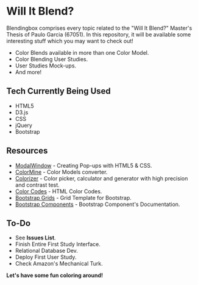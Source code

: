 # Will It Blend?

Blendingbox comprises every topic related to the "Will It Blend?" Master's Thesis of Paulo Garcia (67051).
In this repository, it will be available some interesting stuff which you may want to check out!

 - Color Blends available in more than one Color Model.
 - Color Blending User Studies.
 - User Studies Mock-ups.
 - And more!
 

## Tech Currently Being Used

- HTML5
- D3.js
- CSS
- jQuery
- Bootstrap


## Resources

- [ModalWindow] - Creating Pop-ups with HTML5 & CSS.
- [ColorMine] - Color Models converter.
- [Colorizer] - Color picker, calculator and generator with high precision and contrast test. 
- [Color Codes] - HTML Color Codes.
- [Bootstrap Grids] - Grid Template for Bootstrap.
- [Bootstrap Components] - Bootstrap Component's Documentation.

## To-Do

- See **Issues List**.
- Finish Entire First Study Interface.
- Relational Database Dev.
- Deploy First User Study.
- Check Amazon's Mechanical Turk.

**Let's have some fun coloring around!**

 [ModalWindow]: <http://www.webdesignerdepot.com/2012/10/creating-a-modal-window-with-html5-and-css3/>
 [ColorMine]: <http://colormine.org/color-converter>
 [Colorizer]: <http://colorizer.org>
 [Color Codes]: <http://html-color-codes.info>
 [Bootstrap Grids]: <https://getbootstrap.com/examples/grid/>
 [Bootstrap Components]: <http://v4-alpha.getbootstrap.com/components/buttons>
